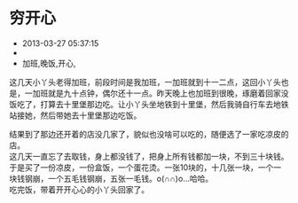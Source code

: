 # 穷开心
- 2013-03-27 05:37:15
- 
- 加班,晚饭,开心,

这几天小丫头老得加班，前段时间是我加班，一加班就到十一二点，这回小丫头也是，一加班就是九十点钟，偶尔还十一点。昨天晚上也加班到很晚，琢磨着回家没饭吃了，打算去十里堡那边吃。让小丫头坐地铁到十里堡，然后我骑自行车去地铁站接她，然后带她去十里堡那边吃饭。<div>结果到了那边还开着的店没几家了，貌似也没啥可以吃的，随便选了一家吃凉皮的店。</div><div>这几天一直忘了去取钱，身上都没钱了，把身上所有钱都加一块，不到三十块钱。于是买了一份凉皮，一份盒饭，一个蛋花烫。一张10块的，十几张一块，一个一块钱钢崩，一个五毛钱钢崩，五张一毛钱。o(∩∩)o...哈哈。</div><div>吃完饭，带着开开心心的小丫头回家了。</div>